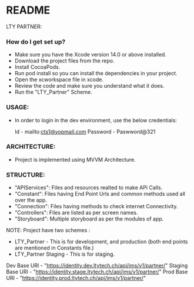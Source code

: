 # README #

LTY PARTNER:

### How do I get set up? ###

* Make sure you have the Xcode version 14.0 or above installed.
* Download the project files from the repo.
* Install CocoaPods.
* Run pod install so you can install the dependencies in your project.
* Open the xcworkspace file in xcode.
* Review the code and make sure you understand what it does.
* Run the "LTY_Partner" Scheme.

### USAGE: ###

* In order to login in the dev environment, use the below credentials:

  Id - mailto:cts1@yopmail.com 
  Password - Paswword@321

### ARCHITECTURE: ###

* Project is implemented using MVVM Architecture.

### STRUCTURE: ###

* "APIServices": Files and resources realted to make APi Calls.
* "Constant": Files having End Point Urls and common methods used all over the app.
* "Connection": Files having methods to check internet Connectivity.
* "Controllers": Files are listed as per screen names.  
* "Storyboard": Multiple storyboard as per the modules of app.

NOTE: Project have two schemes :
* LTY_Partner - This is for development, and production (both end points are mentioned in Constants file.)
* LTY_Partner Staging - This is for staging.

Dev Base URl - "https://identity.dev.ltytech.ch/api/ims/v1/partner/"
Staging Base URl - "https://identity.stage.ltytech.ch/api/ims/v1/partner/"
Prod Base URl - "https://identity.prod.ltytech.ch/api/ims/v1/partner/"
